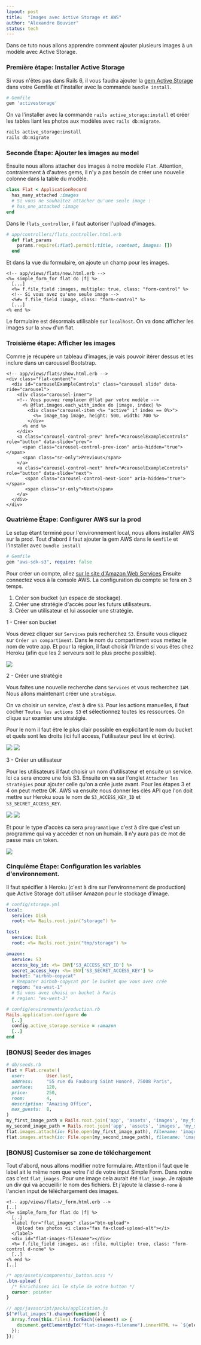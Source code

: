 ```yaml
---
layout: post
title:  "Images avec Active Storage et AWS"
author: "Alexandre Bouvier"
status: tech
---
```


Dans ce tuto nous allons apprendre comment ajouter plusieurs images à un modèle avec Active Storage.

### Première étape: Installer Active Storage

Si vous n'êtes pas dans Rails 6, il vous faudra ajouter la [gem Active Storage](https://github.com/rails/activestorage/tree/archive) dans votre Gemfile et l'installer avec la commande `bundle install`.

```ruby
# Gemfile
gem 'activestorage'
```

On va l'installer avec la commande `rails active_storage:install` et créer les tables liant les photos aux modèles avec `rails db:migrate`.

```sh
rails active_storage:install
rails db:migrate
```

### Seconde Étape: Ajouter les images au model

Ensuite nous allons attacher des images à notre modèle `Flat`. Attention, contrairement à d'autres gems, il n'y a pas besoin de créer une nouvelle colonne dans la table du modèle.

```ruby
class Flat < ApplicationRecord
  has_many_attached :images
  # Si vous ne souhaitez attacher qu'une seule image :
  # has_one_attached :image
end
```

Dans le `flats_controller`, il faut autoriser l'upload d'images.

```ruby
# app/controllers/flats_controller.html.erb
  def flat_params
    params.require(:flat).permit(:title, :content, images: [])
  end
```

Et dans la vue du formulaire, on ajoute un champ pour les images.

```erb
<!-- app/views/flats/new.html.erb -->
<%= simple_form_for flat do |f| %>
  [...]
  <%= f.file_field :images, multiple: true, class: "form-control" %>
  <!-- Si vous avez qu'une seule image -->
  <%#= f.file_field :image, class: "form-control" %>
  [...]
<% end %>
```

Le formulaire est désormais utilisable sur `localhost`. On va donc afficher les images sur la `show` d'un flat.

### Troisième étape: Afficher les images

Comme je récupère un tableau d'images, je vais pouvoir itérer dessus et les inclure dans un caroussel Bootstrap.

```erb
<!-- app/views/flats/show.html.erb -->
<div class="flat-content">
  <div id="carouselExampleControls" class="carousel slide" data-ride="carousel">
    <div class="carousel-inner">
    <!-- Vous pouvez remplacer @flat par votre modèle -->
      <% @flat.images.each_with_index do |image, index| %>
        <div class="carousel-item <%= "active" if index == 0%>">
          <%= image_tag image, height: 500, width: 700 %>
        </div>
      <% end %>
    </div>
    <a class="carousel-control-prev" href="#carouselExampleControls" role="button" data-slide="prev">
      <span class="carousel-control-prev-icon" aria-hidden="true"></span>
      <span class="sr-only">Previous</span>
    </a>
    <a class="carousel-control-next" href="#carouselExampleControls" role="button" data-slide="next">
       <span class="carousel-control-next-icon" aria-hidden="true"></span>
       <span class="sr-only">Next</span>
    </a>
  </div>
</div>
```

### Quatrième Étape: Configurer AWS sur la prod

Le setup étant terminé pour l'environnement local, nous allons installer AWS sur la prod. Tout d'abord il faut ajouter la gem AWS dans le `Gemfile` et l'installer avec `bundle install`

```ruby
# Gemfile
gem "aws-sdk-s3", require: false
```

Pour créer un compte, allez [sur le site d'Amazon Web Services](https://aws.amazon.com/).Ensuite connectez vous à la console AWS. La configuration du compte se fera en 3 temps.

1. Créer son bucket (un espace de stockage).
2. Créer une stratégie d'accès pour les futurs utilisateurs.
3. Créer un utilisateur et lui associer une stratégie.

1 - Créer son bucket

Vous devez cliquer sur `Services` puis recherchez `S3`. Ensuite vous cliquez sur `Créer un compartiment`. Dans le nom du compartiment vous mettez le nom de votre app. Et pour la région, il faut choisir l'Irlande si vous êtes chez Heroku (afin que les 2 serveurs soit le plus proche possible).

![](/images/posts/active-storage/02.png)

2 - Créer une stratégie

Vous faites une nouvelle recherche dans `Services` et vous recherchez `IAM`. Nous allons maintenant créer une `stratégie`.

On va choisir un service, c'est à dire `S3`. Pour les actions manuelles, il faut cocher `Toutes les actions S3` et sélectionnez toutes les ressources. On clique sur examier une stratégie.

Pour le nom il faut être le plus clair possible en explicitant le nom du bucket et quels sont les droits (ici full access, l'utilisateur peut lire et écrire).

![](/images/posts/active-storage/10.png)
![](/images/posts/active-storage/12.png)

3 - Créer un utilisateur

Pour les utilisateurs il faut choisir un nom d'utilisateur et ensuite un service. Ici ca sera encore une fois S3. Ensuite on va sur l'onglet `Attacher les stratégies` pour ajouter celle qu'on a crée juste avant. Pour les étapes 3 et 4 on peut mettre OK. AWS va ensuite nous donner les clés API que l'on doit mettre sur Heroku sous le nom de `S3_ACCESS_KEY_ID` et `S3_SECRET_ACCESS_KEY`.

![](/images/posts/active-storage/14.png)
![](/images/posts/active-storage/15.png)

Et pour le type d'accès ca sera `programatique` c'est à dire que c'est un programme qui va y accéder et non un humain. Il n'y aura pas de mot de passe mais un token.

![](/images/posts/active-storage/13.png)

### Cinquième Étape: Configuration les variables d'environnement.

Il faut spécifier à Heroku (c'est à dire sur l'environnement de production) que Active Storage doit utiliser Amazon pour le stockage d'image.

```yaml
# config/storage.yml
local:
  service: Disk
  root: <%= Rails.root.join("storage") %>

test:
  service: Disk
  root: <%= Rails.root.join("tmp/storage") %>

amazon:
  service: S3
  access_key_id: <%= ENV['S3_ACCESS_KEY_ID'] %>
  secret_access_key: <%= ENV['S3_SECRET_ACCESS_KEY'] %>
  bucket: "airbnb-copycat"
  # Rempacer airbnb-copycat par le bucket que vous avez crée
  region: "eu-west-1"
  # Si vous avez choisi un bucket à Paris
  # region: "eu-west-3"
```

```ruby
# config/environments/production.rb
Rails.application.configure do
  [..]
  config.active_storage.service = :amazon
  [..]
end
```

### [BONUS] Seeder des images

```ruby
# db/seeds.rb
flat = Flat.create!(
  user:        User.last,
  address:     "55 rue du Faubourg Saint Honoré, 75008 Paris",
  surface:     120,
  price:       250,
  room:        4,
  description: "Amazing Office",
  max_guests:  8,
)
my_first_image_path = Rails.root.join('app', 'assets', 'images', 'my_first_image.png')
my_second_image_path = Rails.root.join('app', 'assets', 'images', 'my_second_image.png')
flat.images.attach(io: File.open(my_first_image_path), filename: 'image_name.png', content_type: 'image/png')
flat.images.attach(io: File.open(my_second_image_path), filename: 'image_name.png', content_type: 'image/png')
```

### [BONUS] Customiser sa zone de téléchargement

Tout d'abord, nous allons modifier notre formulaire. Attention il faut que le label ait le même nom que votre l'id de votre input Simple Form. Dans notre cas c'est `flat_images`. Pour une image cela aurait été `flat_image`. Je rajoute un div qui va accueillir le nom des fichiers. Et j'ajoute la classe `d-none` à l'ancien input de téléchargement des images.

```erb
<!-- app/views/flats/_form.html.erb -->
[..]
<%= simple_form_for flat do |f| %>
  [..]
  <label for="flat_images" class="btn-upload">
    Upload tes photos <i class="fas fa-cloud-upload-alt"></i>
  </label>
  <div id="flat-images-filename"></div>
  <%= f.file_field :images, as: :file, multiple: true, class: "form-control d-none" %>
  [..]
<% end %>
[..]
```

```css
/* app/assets/components/_button.scss */
.btn-upload {
  /* Enrichissez ici le style de votre button */
  cursor: pointer
}
```

```js
// app/javascript/packs/application.js
$("#flat_images").change(function() {
  Array.from(this.files).forEach((element) => {
    document.getElementById("flat-images-filename").innerHTML += `${element.name}<br>`
  });
});
```
